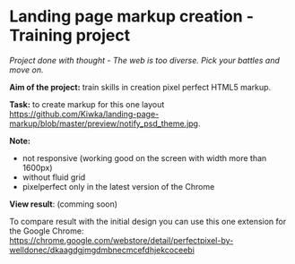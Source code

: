Landing page markup creation - Training project
===================

*Project done with thought - The web is too diverse. Pick your battles and move on.*

**Aim of the project:** train skills in creation pixel perfect HTML5 markup. 

**Task:** to create markup for this one layout https://github.com/Kiwka/landing-page-markup/blob/master/preview/notify_psd_theme.jpg.

**Note:**
* not responsive (working good on the screen with width more than 1600px)
* without fluid grid
* pixelperfect only in the latest version of the Chrome

**View result**: (comming soon)

To compare result with the initial design you can use this one extension for the Google Chrome: https://chrome.google.com/webstore/detail/perfectpixel-by-welldonec/dkaagdgjmgdmbnecmcefdhjekcoceebi


